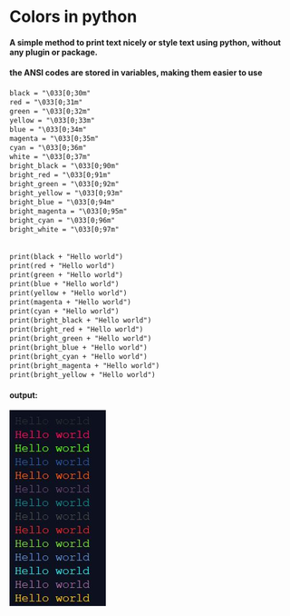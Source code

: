 # Colors in python


#### A simple method to print text nicely or style text using python, without any plugin or package.


#### the ANSI codes are stored in variables, making them easier to use

```
black = "\033[0;30m"
red = "\033[0;31m"
green = "\033[0;32m"
yellow = "\033[0;33m"
blue = "\033[0;34m"
magenta = "\033[0;35m"
cyan = "\033[0;36m"
white = "\033[0;37m"
bright_black = "\033[0;90m"
bright_red = "\033[0;91m"
bright_green = "\033[0;92m"
bright_yellow = "\033[0;93m"
bright_blue = "\033[0;94m"
bright_magenta = "\033[0;95m"
bright_cyan = "\033[0;96m"
bright_white = "\033[0;97m"


print(black + "Hello world")
print(red + "Hello world")
print(green + "Hello world")
print(blue + "Hello world")
print(yellow + "Hello world")
print(magenta + "Hello world")
print(cyan + "Hello world")
print(bright_black + "Hello world")
print(bright_red + "Hello world")
print(bright_green + "Hello world")
print(bright_blue + "Hello world")
print(bright_cyan + "Hello world")
print(bright_magenta + "Hello world")
print(bright_yellow + "Hello world")
```

#### output:

![Image](image.jpg)
